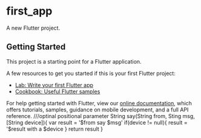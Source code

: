 # first_app

A new Flutter project.

## Getting Started

This project is a starting point for a Flutter application.

A few resources to get you started if this is your first Flutter project:

- [Lab: Write your first Flutter app](https://flutter.dev/docs/get-started/codelab)
- [Cookbook: Useful Flutter samples](https://flutter.dev/docs/cookbook)

For help getting started with Flutter, view our
[online documentation](https://flutter.dev/docs), which offers tutorials,
samples, guidance 
on mobile development, and a full API reference.
///optinal positional parameter
String say(String from, Sting msg, [String device]){
var result = '$from say $msg'
if(device != null){
result = '$result with a $device
}
return result 
}

